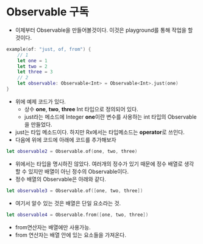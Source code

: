 # Observable 구독

- 이제부터 Observable을 만들어볼것이다. 이것은 playground를 통해 작업을 할 것이다.

```swift
example(of: "just, of, from") { 
	// 1 
	let one = 1 
	let two = 2 
    let three = 3 
    // 2 
    let observable: Observable<Int> = Observable<Int>.just(one) 
}
```

- 위에 예제 코드가 있다. 
  - 상수 **one**, **two**, **three** Int 타입으로 정의되어 있다.
  - just라는 메소드에 Integer **one**이란 변수를 사용하는 int 타입의 Observable을 만들었다.
- just는 타입 메소드이다. 하지만 Rx에서는 타입메소드는 **operator**로 쓰인다. 
- 다음에 위에 코드에 아래에 코드를 추가해보자

```swift
let observable2 = Observable.of(one, two, three) 
```

- 위에서는 타입을 명시하진 않았다. 여러개의 정수가 있기 때문에 정수 배열로 생각할 수 있지만 배열이 아닌 정수의 Observable이다.
- 정수 배열의 Observable은 아래와 같다.

```swift
let observable3 = Observable.of([one, two, three])
```

- 여기서 알수 있는 것은 배열은 단일 요소라는 것. 

```swift
let observable4 = Observable.from([one, two, three])
```

- from연산자는 배열에만 사용가능.
- from 연산자는 배열 안에 있는 요소들을 가져온다.

